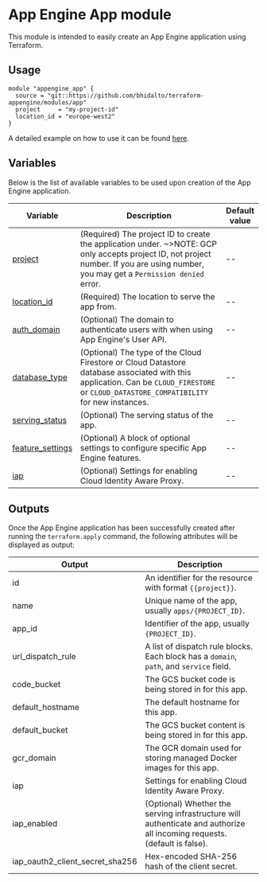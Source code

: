 # App Engine App module

This module is intended to easily create an App Engine application using Terraform.

## Usage

```
module "appengine_app" {
  source = "git::https://github.com/bhidalto/terraform-appengine/modules/app"
  project     = "my-project-id"
  location_id = "europe-west2"
}
```

A detailed example on how to use it can be found [here](../examples/appengine_app).

## Variables

Below is the list of available variables to be used upon creation of the App Engine application.

| Variable | Description | Default value|
| --- | --- | -- |
| [project](https://cloud.google.com/appengine/docs/admin-api/reference/rest/v1/apps#Application.FIELDS.id) | (Required) The project ID to create the application under. ~>NOTE: GCP only accepts project ID, not project number. If you are using number, you may get a `Permission denied` error. | -- |
| [location_id](https://cloud.google.com/appengine/docs/admin-api/reference/rest/v1/apps#Application.FIELDS.location_id) | (Required) The location to serve the app from. | -- |
| [auth_domain](https://cloud.google.com/appengine/docs/admin-api/reference/rest/v1/apps#Application.FIELDS.auth_domain) | (Optional) The domain to authenticate users with when using App Engine's User API. | -- |
| [database_type](https://cloud.google.com/appengine/docs/admin-api/reference/rest/v1/apps#databasetype) | (Optional) The type of the Cloud Firestore or Cloud Datastore database associated with this application. Can be `CLOUD_FIRESTORE` or `CLOUD_DATASTORE_COMPATIBILITY` for new instances. | -- |
| [serving_status](https://cloud.google.com/appengine/docs/admin-api/reference/rest/v1/apps#servingstatus) | (Optional) The serving status of the app. | -- |
| [feature_settings](https://cloud.google.com/appengine/docs/admin-api/reference/rest/v1/apps#featuresettings) | (Optional) A block of optional settings to configure specific App Engine features. | -- |
| [iap](https://cloud.google.com/appengine/docs/admin-api/reference/rest/v1/apps#identityawareproxy) | (Optional) Settings for enabling Cloud Identity Aware Proxy. | -- |

## Outputs

Once the App Engine application has been successfully created after running the `terraform.apply` command, the following attributes will be displayed as output:

| Output | Description |
| --- | --- |
| id | An identifier for the resource with format `{{project}}`. |
| name | Unique name of the app, usually `apps/{PROJECT_ID}`. |
| app_id | Identifier of the app, usually `{PROJECT_ID}`. |
| url_dispatch_rule | A list of dispatch rule blocks. Each block has a `domain`, `path`, and `service` field. |
| code_bucket | The GCS bucket code is being stored in for this app. |
| default_hostname | The default hostname for this app. |
| default_bucket | The GCS bucket content is being stored in for this app. |
| gcr_domain | The GCR domain used for storing managed Docker images for this app. |
| iap | Settings for enabling Cloud Identity Aware Proxy. |
| iap_enabled | (Optional) Whether the serving infrastructure will authenticate and authorize all incoming requests. (default is false). |
| iap_oauth2_client_secret_sha256 | Hex-encoded SHA-256 hash of the client secret. |